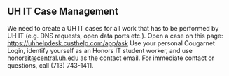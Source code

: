 ## UH IT Case Management

We need to create a UH IT cases for all work that has to be performed by UH IT (e.g. DNS requests, open data ports etc.). Open a case on this page: 
https://uhhelpdesk.custhelp.com/app/ask
Use your personal Cougarnet Login, identify yourself as an Honors IT student worker, and use honorsit@central.uh.edu as the contact email.
For immediate contact or questions, call (713) 743-1411.
